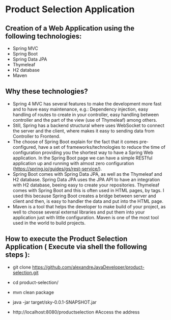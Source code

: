 # Product Selection Application

## Creation of a Web Application using the following technologies:
- Spring MVC
- Spring Boot
- Spring Data JPA
- Thymeleaf
- H2 database
- Maven

## Why these technologies?

- Spring 4 MVC has several features to make the development more fast and to have easy maintenance, e.g.: Dependency injection, easy handling of routes to
create in your controller, easy handling between controller and the part of the view (use of Thymeleaf) among others.
- Still, Spring has a backend structural where uses WebSocket to connect the server and the client, where makes it easy to sending data from Controller to Frontend.
- The choose of Spring Boot explain for the fact that it comes pre-configured, have a set of frameworks/technologies to reduce the time of configuration
providing you the shortest way to have a Spring Web application. In the Spring Boot page we can have a simple RESTful application up and running
with almost zero configuration (https://spring.io/guides/gs/rest-service/).
- Spring Boot comes with Spring Data JPA, as well as the Thymeleaf and H2 database. Spring Data JPA uses the JPA API to have an integration with H2 database, beeing easy 
to create your repositories. Thymeleaf comes with Spring Boot and this is often used in HTML pages, by tags. I used this because Spring Boot creates
a bridge between server and client and then, is easy to handler the data and put into the HTML page.
- Maven is a tool that helps the developer to make build of your project, as well to choose several external libraries and put them into your application just with 
little configuration. Maven is one of the most tool used in the world to build projects.

## How to execute the Product Selection Application ( Execute via shell the following steps ):
-   git clone https://github.com/alexandreJavaDeveloper/product-selection.git
-   cd product-selection/
-   mvn clean package
-   java -jar target/sky-0.0.1-SNAPSHOT.jar

-   http://localhost:8080/productselection  #Access the address
